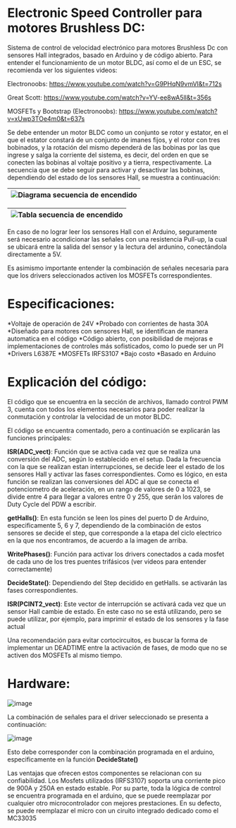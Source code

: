 # Electronic Speed Controller para motores Brushless DC:
Sistema de control de velocidad electrónico para motores Brushless Dc con sensores Hall integrados, basado en Arduino y de código abierto. 
Para entender el funcionamiento de un motor BLDC, así como el de un ESC, se recomienda ver los siguientes videos: 

Electronoobs: https://www.youtube.com/watch?v=G9PHqN9vmVI&t=712s

Great Scott: https://www.youtube.com/watch?v=YV-ee8wA5lI&t=356s

MOSFETs y Bootstrap (Electronoobs): https://www.youtube.com/watch?v=xUwp3TOe4m0&t=637s

Se debe entender un motor BLDC como un conjunto se rotor y estator, en el que el estator constará de un conjunto de imanes fijos, y el rotor con tres bobinados, y la rotación del mismo dependerá de las bobinas por las que ingrese y salga la corriente del sistema, es decir, del orden en que se conecten las bobinas al voltaje positivo y a tierra, respectivamente. La secuencia que se debe seguir para activar y desactivar las bobinas, dependiendo del estado de los sensores Hall, se muestra a continuación: 

| ![Diagrama secuencia de encendido](https://github.com/SamuelMenco/ESC-para-motores-BLDC/assets/160543787/bce77477-9b67-424b-9b5e-ec7bd024a8d1) |
|:--:|

| ![Tabla secuencia de encendido](https://github.com/SamuelMenco/ESC-para-motores-BLDC/assets/160543787/820370f4-b20f-4601-9fcf-4ebc33d034e9) |
|:--:|

En caso de no lograr leer los sensores Hall con el Arduino, seguramente será necesario acondicionar las señales con una resistencia Pull-up, la cual se ubicará entre la salida del sensor y la lectura del ardunino, conectándola directamente a 5V. 

Es asimismo importante entender la combinación de señales necesaria para que los drivers seleccionados activen los MOSFETs correspondientes. 

# Especificaciones:

*Voltaje de operación de 24V
*Probado con corrientes de hasta 30A 
*Diseñado para motores con sensores Hall, se identifican de manera automatica en el código 
*Código abierto, con posibilidad de mejoras e implementaciones de controles más sofisticados, como lo puede ser un PI
*Drivers L6387E
*MOSFETs IRFS3107
*Bajo costo
*Basado en Arduino


# Explicación del código:

El código que se encuentra en la sección de archivos, llamado control PWM 3, cuenta con todos los elementos necesarios para poder realizar la conmutación y controlar la velocidad de un motor BLDC. 

El código se encuentra comentado, pero a continuación se explicarán las funciones principales: 

**ISR(ADC_vect)**: Función que se activa cada vez que se realiza una conversión del ADC, según lo establecido en el setup. Dada la frecuencia con la que se realizan estan interrupciones, se decide leer el estado de los sensores Hall y activar las fases correspondientes. Como es lógico, en esta función se realizan las conversiones del ADC al que se conecta el potenciometro de aceleración, en un rango de valores de 0 a 1023, se divide entre 4 para llegar a valores entre 0 y 255, que serán los valores de Duty Cycle del PDW a escribir. 

**getHalls()**: En esta función se leen los pines del puerto D de Arduino, especificamente 5, 6 y 7, dependiendo de la combinación de estos sensores se decide el step, que corresponde a la etapa del ciclo electrico en la que nos encontramos, de acuerdo a la imagen de arriba. 

**WritePhases()**: Función para activar los drivers conectados a cada mosfet de cada uno de los tres puentes trifásicos (ver videos para entender correctamente) 

**DecideState()**: Dependiendo del Step decidido en getHalls. se activarán las fases correspondientes. 

**ISR(PCINT2_vect)**: Este vector de interrupción se activará cada vez que un sensor Hall cambie de estado. En este caso no se está utilizando, pero se puede utilizar, por ejemplo, para imprimir el estado de los sensores y la fase actual

Una recomendación para evitar cortocircuitos, es buscar la forma de implementar un DEADTIME entre la activación de fases, de modo que no se activen dos MOSFETs al mismo tiempo. 


# Hardware:

![image](https://github.com/SamuelMenco/ESC-para-motores-BLDC/assets/160543787/41b9e3c2-db8e-41bf-88c3-974d853d1231)

La combinación de señales para el driver seleccionado se presenta a continuación: 

![image](https://github.com/SamuelMenco/ESC-para-motores-BLDC/assets/160543787/53a7581c-e362-4c49-a667-941e200db08c)

Esto debe corresponder con la combinación programada en el arduino, especificamente en la función **DecideState()** 

Las ventajas que ofrecen estos componentes se relacionan con su confiabilidad. Los Mosfets utilizados (IRFS3107) soporta una corriente pico de 900A y 250A en estado estable. Por su parte, toda la lógica de control se encuentra programada en el arduino, que se puede reemplazar por cualquier otro microcontrolador con mejores prestaciones. En su defecto, se puede reemplazar el micro con un ciruito integrado dedicado como el MC33035 







